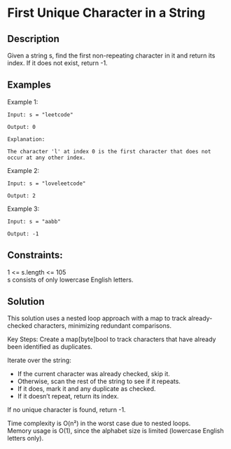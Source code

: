 # First Unique Character in a String

## Description
Given a string s, find the first non-repeating character in it and return its index. If it does not exist, return -1.

## Examples
Example 1:
~~~
Input: s = "leetcode"

Output: 0

Explanation:

The character 'l' at index 0 is the first character that does not occur at any other index.
~~~

Example 2:
~~~
Input: s = "loveleetcode"

Output: 2
~~~

Example 3:
~~~
Input: s = "aabb"

Output: -1
~~~

## Constraints:

1 <= s.length <= 105     
s consists of only lowercase English letters.

## Solution
This solution uses a nested loop approach with a map to track already-checked characters, minimizing redundant comparisons.

Key Steps:
Create a map[byte]bool to track characters that have already been identified as duplicates.

Iterate over the string:
- If the current character was already checked, skip it.
- Otherwise, scan the rest of the string to see if it repeats.
- If it does, mark it and any duplicate as checked.
- If it doesn’t repeat, return its index.

If no unique character is found, return -1.

Time complexity is O(n²) in the worst case due to nested loops.    
Memory usage is O(1), since the alphabet size is limited (lowercase English letters only).
